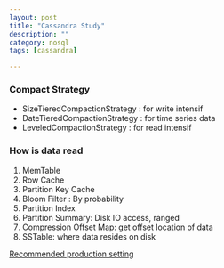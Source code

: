 ```yaml
---
layout: post
title: "Cassandra Study"
description: ""
category: nosql
tags: [cassandra]

---
```


### Compact Strategy

- SizeTieredCompactionStrategy : for write intensif
- DateTieredCompactionStrategy : for time series data
- LeveledCompactionStrategy : for read intensif

### How is data read 

1. MemTable
1. Row Cache
1. Partition Key Cache
1. Bloom Filter : By probability
1. Partition Index
1. Partition Summary: Disk IO access, ranged
1. Compression Offset Map: get offset location of data
1. SSTable: where data resides on disk


[Recommended production setting](http://docs.datastax.com/en/cassandra/3.0/cassandra/install/installRecommendSettings.html)